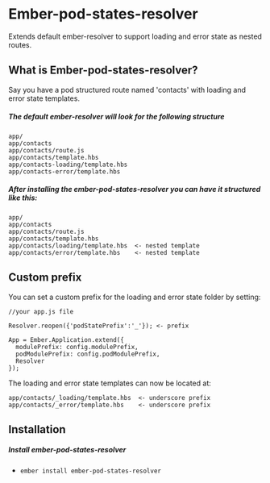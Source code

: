 # Ember-pod-states-resolver

Extends default ember-resolver to support loading and error state as nested routes.
## What is Ember-pod-states-resolver?
Say you have a pod structured route named 'contacts' with loading and error state templates.
##### The default ember-resolver will look for the following structure
```
app/
app/contacts
app/contacts/route.js
app/contacts/template.hbs
app/contacts-loading/template.hbs
app/contacts-error/template.hbs
```
##### After installing the ember-pod-states-resolver you can have it structured like this:
```
app/
app/contacts
app/contacts/route.js
app/contacts/template.hbs
app/contacts/loading/template.hbs  <- nested template
app/contacts/error/template.hbs    <- nested template
```
## Custom prefix
You can set a custom prefix for the loading and error state folder by setting:
```
//your app.js file

Resolver.reopen({'podStatePrefix':'_'}); <- prefix

App = Ember.Application.extend({
  modulePrefix: config.modulePrefix,
  podModulePrefix: config.podModulePrefix,
  Resolver
});
```
The loading and error state templates can now be located at:
```
app/contacts/_loading/template.hbs  <- underscore prefix
app/contacts/_error/template.hbs    <- underscore prefix
```
## Installation

##### Install ember-pod-states-resolver

* `ember install ember-pod-states-resolver`
